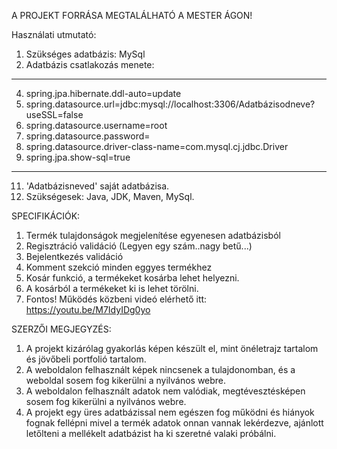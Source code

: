 A PROJEKT FORRÁSA MEGTALÁLHATÓ A MESTER ÁGON!

Használati utmutató: 
1. Szükséges adatbázis: MySql
2. Adatbázis csatlakozás menete:
 ----------------------------------
4. spring.jpa.hibernate.ddl-auto=update
5. spring.datasource.url=jdbc:mysql://localhost:3306/Adatbázisodneve?useSSL=false
6. spring.datasource.username=root
7. spring.datasource.password=
8. spring.datasource.driver-class-name=com.mysql.cj.jdbc.Driver
9. spring.jpa.show-sql=true
 ---------------------------------------------
11. 'Adatbázisneved' saját adatbázisa.
11. Szükségesek: Java, JDK, Maven, MySql.

SPECIFIKÁCIÓK:
1. Termék tulajdonságok megjelenítése egyenesen adatbázisból
2. Regisztráció validáció (Legyen egy szám..nagy betű...)
3. Bejelentkezés validáció
4. Komment szekció minden eggyes termékhez
5. Kosár funkció, a termékeket kosárba lehet helyezni.
6. A kosárból a termékeket ki is lehet törölni.
7. Fontos! Működés közbeni videó elérhető itt: https://youtu.be/M7IdyIDg0yo

SZERZŐI MEGJEGYZÉS:
1. A projekt kizárólag gyakorlás képen készült el, mint önéletrajz tartalom és jövőbeli portfolió tartalom.
2. A weboldalon felhasznált képek nincsenek a tulajdonomban, és a weboldal sosem fog kikerülni a nyilvános webre.
3. A weboldalon felhasznált adatok nem valódiak, megtévesztésképen sosem fog kikerülni a nyilvános webre.
4. A projekt egy üres adatbázissal nem egészen fog működni és hiányok fognak fellépni mivel a termék adatok onnan vannak lekérdezve, ajánlott letőlteni a mellékelt adatbázist ha ki szeretné valaki próbálni.
